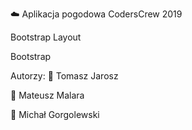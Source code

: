 :cloud: Aplikacja pogodowa
CodersCrew 2019

Bootstrap Layout

Bootstrap

Autorzy:
:man: Tomasz Jarosz

:man: Mateusz Malara

:man: Michał Gorgolewski

